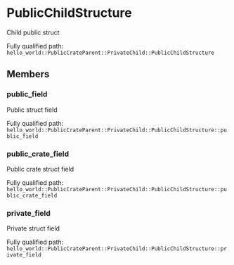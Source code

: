 # PublicChildStructure

Child public struct


Fully qualified path: `hello_world::PublicCrateParent::PrivateChild::PublicChildStructure`

## Members

### public_field

Public struct field

Fully qualified path: `hello_world::PublicCrateParent::PrivateChild::PublicChildStructure::public_field`


### public_crate_field

Public crate struct field

Fully qualified path: `hello_world::PublicCrateParent::PrivateChild::PublicChildStructure::public_crate_field`


### private_field

Private struct field

Fully qualified path: `hello_world::PublicCrateParent::PrivateChild::PublicChildStructure::private_field`



